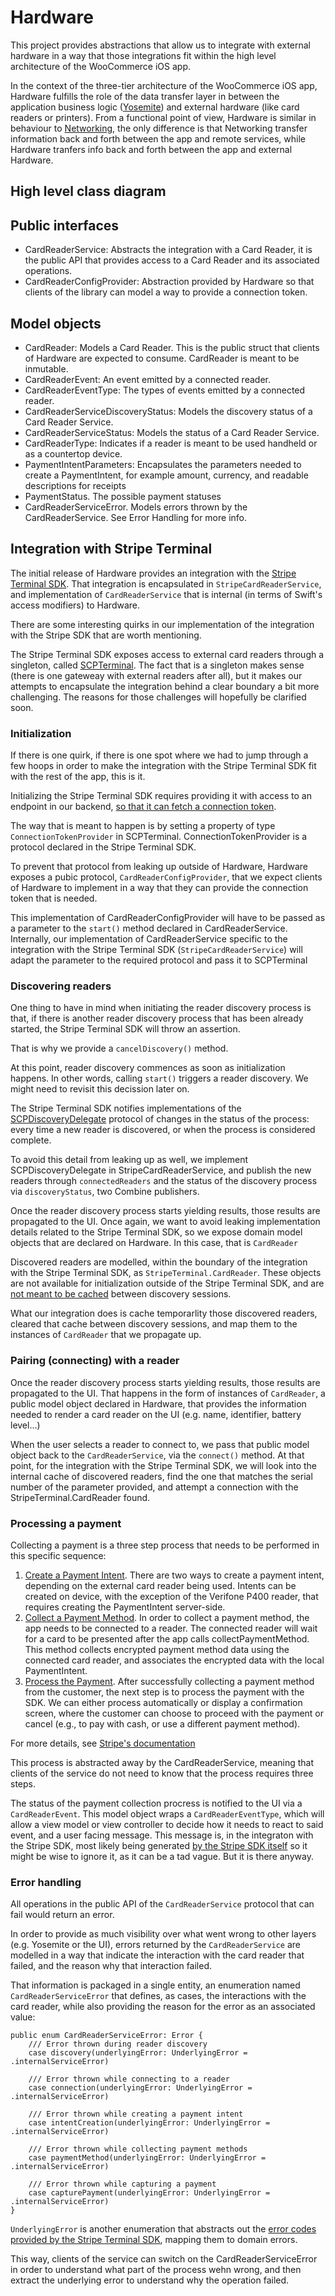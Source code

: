 # Hardware

This project provides abstractions that allow us to integrate with external hardware in a way that those integrations fit within the high level architecture of the WooCommerce iOS app.

In the context of the three-tier architecture of the WooCommerce iOS app, Hardware fulfills the role of the data transfer layer in between the application business logic ([Yosemite](YOSEMITE.md)) and external hardware (like card readers or printers). From a functional point of view, Hardware is similar in behaviour to [Networking](NETWORKING.md), the only difference is that Networking transfer information back and forth between the app and remote services, while Hardware tranfers info back and forth between the app and external Hardware.

## High level class diagram

## Public interfaces

* CardReaderService: Abstracts the integration with a Card Reader, it is the public API that provides access to a Card Reader and its associated operations.
* CardReaderConfigProvider: Abstraction provided by Hardware so that clients of the library can model a way to provide a connection token. 

## Model objects

* CardReader: Models a Card Reader. This is the public struct that clients of Hardware are expected to consume. CardReader is meant to be inmutable. 
* CardReaderEvent: An event emitted by a connected reader.
* CardReaderEventType: The types of events emitted by a connected reader.
* CardReaderServiceDiscoveryStatus: Models the discovery status of a Card Reader Service.
* CardReaderServiceStatus: Models the status of a Card Reader Service.
* CardReaderType: Indicates if a reader is meant to be used handheld or as a countertop device.
* PaymentIntentParameters: Encapsulates the parameters needed to create a PaymentIntent, for example amount, currency, and readable descriptions for receipts
* PaymentStatus. The possible payment statuses
* CardReaderServiceError. Models errors thrown by the CardReaderService. See Error Handling for more info.

## Integration with Stripe Terminal

The initial release of Hardware provides an integration with the [Stripe Terminal SDK](https://github.com/stripe/stripe-terminal-ios). That integration is encapsulated in `StripeCardReaderService`, and implementation of `CardReaderService` that is internal (in terms of Swift's access modifiers) to Hardware.

There are some interesting quirks in our implementation of the integration with the Stripe SDK that are worth mentioning.

The Stripe Terminal SDK exposes access to external card readers through a singleton, called [SCPTerminal](https://stripe.dev/stripe-terminal-ios/docs/Classes/SCPTerminal.html). The fact that is a singleton makes sense (there is one gateweay with external readers after all), but it makes our attempts to encapsulate the integration behind a clear boundary a bit more challenging. The reasons for those challenges will hopefully be clarified soon.

### Initialization

If there is one quirk, if there is one spot where we had to jump through a few hoops in order to make the integration with the Stripe Terminal SDK fit with the rest of the app, this is it.

Initializing the Stripe Terminal SDK requires providing it with access to an endpoint in our backend, [so that it can fetch a connection token](https://stripe.com/docs/terminal/sdk/ios#connection-token-client-side). 

The way that is meant to happen is by setting a property of type `ConnectionTokenProvider` in SCPTerminal. ConnectionTokenProvider is a protocol declared in the Stripe Terminal SDK.

To prevent that protocol from leaking up outside of Hardware, Hardware exposes a pubic protocol, `CardReaderConfigProvider`, that we expect clients of Hardware to implement in a way that they can provide the connection token that is needed. 

This implementation of CardReaderConfigProvider will have to be passed as a parameter to the `start()` method declared in CardReaderService. Internally, our implementation of CardReaderService specific to the integration with the Stripe Terminal SDK (`StripeCardReaderService`) will adapt the parameter to the required protocol and pass it to SCPTerminal

### Discovering readers

One thing to have in mind when initiating the reader discovery process is that, if there is another reader discovery process that has been already started, the Stripe Terminal SDK will throw an assertion.

That is why we provide a `cancelDiscovery()` method. 

At this point, reader discovery commences as soon as initialization happens. In other words, calling `start()` triggers a reader discovery. We might need to revisit this decission later on.

The Stripe Terminal SDK notifies implementations of the [SCPDiscoveryDelegate](https://stripe.dev/stripe-terminal-ios/docs/Protocols/SCPDiscoveryDelegate.html) protocol of changes in the status of the process: every time a new reader is discovered, or when the process is considered complete. 

To avoid this detail from leaking up as well, we implement SCPDiscoveryDelegate in StripeCardReaderService, and publish the new readers through `connectedReaders` and the status of the discovery process via `discoveryStatus`, two Combine publishers.

Once the reader discovery process starts yielding results, those results are propagated to the UI. Once again, we want to avoid leaking implementation details related to the Stripe Terminal SDK, so we expose domain model objects that are declared on Hardware. In this case, that is `CardReader`

Discovered readers are modelled, within the boundary of the integration with the Stripe Terminal SDK, as `StripeTerminal.CardReader`. These objects are not available for initialization outside of the Stripe Terminal SDK, and are [not meant to be cached](https://stripe.dev/stripe-terminal-ios/docs/Protocols/SCPDiscoveryDelegate.html#/c:objc(pl)SCPDiscoveryDelegate(im)terminal:didUpdateDiscoveredReaders:) between discovery sessions.

What our integration does is cache temporarlity those discovered readers, cleared that cache between discovery sessions, and map them to the instances of `CardReader` that we propagate up.

### Pairing (connecting) with a reader

Once the reader discovery process starts yielding results, those results are propagated to the UI. That happens in the form of instances of `CardReader`, a public model object declared in Hardware, that provides the information needed to render a card reader on the UI (e.g. name, identifier, battery level...)

When the user selects a reader to connect to, we pass that public model object back to the `CardReaderService`, via the `connect()` method. At that point, for the integration with the Stripe Terminal SDK, we will look into the internal cache of discovered readers, find the one that matches the serial number of the parameter provided, and attempt a connection with the StripeTerminal.CardReader found.

### Processing a payment

Collecting a payment is a three step process that needs to be performed in this specific sequence:

1. [Create a Payment Intent](https://stripe.com/docs/terminal/payments#create-payment). There are two ways to create a payment intent, depending on the external card reader being used. Intents can be created on device, with the exception of the Verifone P400 reader, that requires creating the PaymentIntent server-side.
2. [Collect a Payment Method](https://stripe.com/docs/terminal/payments#collect-payment). In order to collect a payment method, the app needs to be connected to a reader. The connected reader will wait for a card to be presented after the app calls collectPaymentMethod. This method collects encrypted payment method data using the connected card reader, and associates the encrypted data with the local PaymentIntent.
3. [Process the Payment](https://stripe.com/docs/terminal/payments#process-payment). After successfully collecting a payment method from the customer, the next step is to process the payment with the SDK. We can either process automatically or display a confirmation screen, where the customer can choose to proceed with the payment or cancel (e.g., to pay with cash, or use a different payment method).

For more details, see [Stripe's documentation](https://stripe.com/docs/terminal/payments)

This process is abstracted away by the CardReaderService, meaning that clients of the service do not need to know that the process requires three steps. 

The status of the payment collection procress is notified to the UI via a `CardReaderEvent`. This model object wraps a `CardReaderEventType`, which will allow a view model or view controller to decide how it needs to react to said event, and a user facing message. This message is, in the integraton with the Stripe SDK, most likely being generated [by the Stripe SDK itself](https://stripe.dev/stripe-terminal-ios/docs/Protocols/SCPReaderDisplayDelegate.html#/c:objc(pl)SCPReaderDisplayDelegate(im)terminal:didRequestReaderDisplayMessage:) so it might be wise to ignore it, as it can be a tad vague. But it is there anyway.

### Error handling

All operations in the public API of the `CardReaderService` protocol that can fail would return an error. 

In order to provide as much visibility over what went wrong to other layers (e.g. Yosemite or the UI), errors returned by the `CardReaderService` are modelled in a way that indicate the interaction with the card reader that failed, and the reason why that interaction failed. 

That information is packaged in a single entity, an enumeration named `CardReaderServiceError` that defines, as cases, the interactions with the card reader, while also providing the reason for the error as an associated value:

```
public enum CardReaderServiceError: Error {
    /// Error thrown during reader discovery
    case discovery(underlyingError: UnderlyingError = .internalServiceError)

    /// Error thrown while connecting to a reader
    case connection(underlyingError: UnderlyingError = .internalServiceError)

    /// Error thrown while creating a payment intent
    case intentCreation(underlyingError: UnderlyingError = .internalServiceError)

    /// Error thrown while collecting payment methods
    case paymentMethod(underlyingError: UnderlyingError = .internalServiceError)

    /// Error thrown while capturing a payment
    case capturePayment(underlyingError: UnderlyingError = .internalServiceError)
}
```

`UnderlyingError` is another enumeration that abstracts out the [error codes provided by the Stripe Terminal SDK](https://stripe.dev/stripe-terminal-ios/docs/Enums/SCPError.html), mapping them to domain errors. 

This way, clients of the service can switch on the CardReaderServiceError in order to understand what part of the process wehn wrong, and then extract the underlying error to understand why the operation failed.